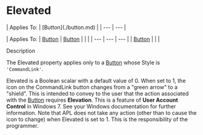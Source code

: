 




<h1 class="heading"><span class="name">Elevated</span></h1>
| Applies To: | [Button](./button.md) |
| --- | ---  |

| Applies To: | [Button](./button.md) | [Button](./button.md) |  |  |
| --- | --- | ---  |
| [Button](./button.md) |  |  |


Description


The Elevated property applies only to a [Button](./button.md) whose Style is `'CommandLink'`.


Elevated is a Boolean scalar with a default value of 0. When set to 1, the icon on the CommandLink button changes from a "green arrow" to a "shield". This is intended to convey to the user that the action associated with the [Button](./button.md) requires **Elevation**. This is a feature of **User Account Control** in Windows 7. See your Windows documentation for further information. Note that APL does not take any action (other than to cause the icon to change) when Elevated is set to 1. This is the responsibility of the programmer.



